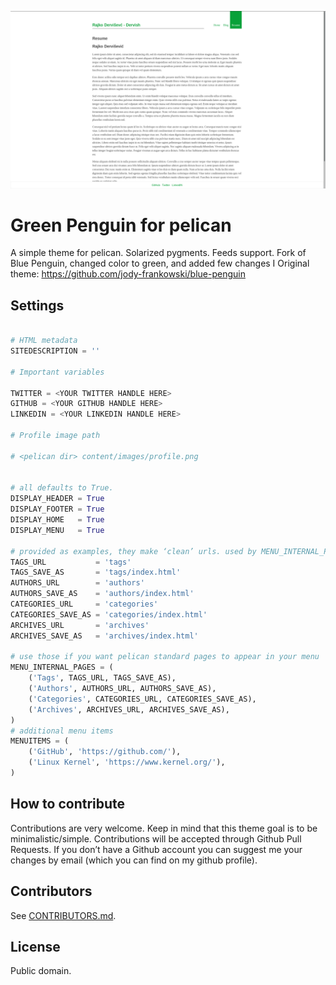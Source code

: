 ![screenshot](screenshot.png)

# Green Penguin for pelican

A simple theme for pelican. Solarized pygments. Feeds support.
Fork of Blue Penguin, changed color to green, and added few changes I
Original theme: https://github.com/jody-frankowski/blue-penguin

## Settings
```python

# HTML metadata
SITEDESCRIPTION = ''

# Important variables

TWITTER = <YOUR TWITTER HANDLE HERE>
GITHUB = <YOUR GITHUB HANDLE HERE>
LINKEDIN = <YOUR LINKEDIN HANDLE HERE>

# Profile image path

# <pelican dir> content/images/profile.png


# all defaults to True.
DISPLAY_HEADER = True
DISPLAY_FOOTER = True
DISPLAY_HOME   = True
DISPLAY_MENU   = True

# provided as examples, they make ‘clean’ urls. used by MENU_INTERNAL_PAGES.
TAGS_URL           = 'tags'
TAGS_SAVE_AS       = 'tags/index.html'
AUTHORS_URL        = 'authors'
AUTHORS_SAVE_AS    = 'authors/index.html'
CATEGORIES_URL     = 'categories'
CATEGORIES_SAVE_AS = 'categories/index.html'
ARCHIVES_URL       = 'archives'
ARCHIVES_SAVE_AS   = 'archives/index.html'

# use those if you want pelican standard pages to appear in your menu
MENU_INTERNAL_PAGES = (
    ('Tags', TAGS_URL, TAGS_SAVE_AS),
    ('Authors', AUTHORS_URL, AUTHORS_SAVE_AS),
    ('Categories', CATEGORIES_URL, CATEGORIES_SAVE_AS),
    ('Archives', ARCHIVES_URL, ARCHIVES_SAVE_AS),
)
# additional menu items
MENUITEMS = (
    ('GitHub', 'https://github.com/'),
    ('Linux Kernel', 'https://www.kernel.org/'),
)
```

## How to contribute
Contributions are very welcome. Keep in mind that this theme goal is to be
minimalistic/simple. Contributions will be accepted through Github Pull
Requests. If you don’t have a Github account you can suggest me your
changes by email (which you can find on my github profile).

## Contributors
See [CONTRIBUTORS.md](CONTRIBUTORS.md).

## License
Public domain.
